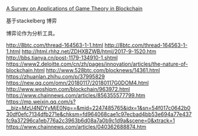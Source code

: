 

[A Survey on Applications of Game Theory in Blockchain](https://arxiv.org/pdf/1902.10865.pdf)


基于stackelberg 博弈

博弈论作为分析工具。


http://8btc.com/thread-164563-1-1.html
http://8btc.com/thread-164563-1-1.html
http://html.rhhz.net/ZDHXBZWB/html/2017-9-1520.htm
http://bbs.tianya.cn/post-1179-134910-1.shtml
https://www2.deloitte.com/cn/zh/pages/innovation/articles/the-nature-of-blockchain.html
http://www.528btc.com/blocknews/14361.html
https://zhuanlan.zhihu.com/p/37995829
https://new.qq.com/omn/20180117/20180117G0DOM4.html
http://www.woshipm.com/blockchain/963972.html
https://www.chainnews.com/articles/856355577799.htm
https://mp.weixin.qq.com/s?__biz=MzU4NDYyMjE0Ng==&mid=2247485765&idx=1&sn=54f017c0642b030df0efc7134dfb271e&chksm=fd964068cae1c97ecbad4bb53e694a77e437fc9a37296ca1eb776a2c3963b6d08a7a0b9c1d9a&scene=0&xtrack=1
https://www.chainnews.com/articles/040362688874.htm



